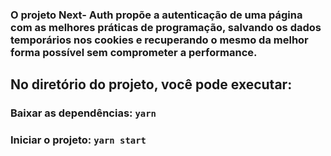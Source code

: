 ### O projeto Next- Auth propõe a autenticação de uma página com as melhores práticas de programação, salvando os dados temporários nos cookies e recuperando o mesmo da melhor forma possível sem comprometer a performance.

## No diretório do projeto, você pode executar:

### Baixar as dependências: `yarn`

### Iniciar o projeto: `yarn start`
